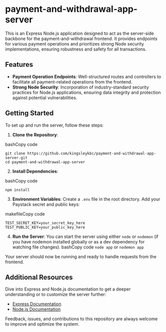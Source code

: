 # payment-and-withdrawal-app-server

This is an Express Node.js application designed to act as the server-side backbone for the payment-and-withdrawal frontend. It provides endpoints for various payment operations and prioritizes strong Node security implementations, ensuring robustness and safety for all transactions.

## Features

- **Payment Operation Endpoints**: Well-structured routes and controllers to facilitate all payment-related operations from the frontend.
- **Strong Node Security**: Incorporation of industry-standard security practices for Node.js applications, ensuring data integrity and protection against potential vulnerabilities.

## Getting Started

To set up and run the server, follow these steps:

1.  **Clone the Repository**:

bashCopy code

```
git clone https://github.com/kingsleykbc/payment-and-withdrawal-app-server.git
cd payment-and-withdrawal-app-server
```

2.  **Install Dependencies**:

bashCopy code

`npm install`

3.  **Environment Variables**: Create a `.env` file in the root directory. Add your Paystack secret and public keys:

makefileCopy code

```
TEST_SECRET_KEY=your_secret_key_here
TEST_PUBLIC_KEY=your_public_key_here
```

4.  **Run the Server**: You can start the server using either `node` or `nodemon` (if you have nodemon installed globally or as a dev dependency for watching file changes).
    bashCopy code
    `node app`
    or
    `nodemon app`

Your server should now be running and ready to handle requests from the frontend.

## Additional Resources

Dive into Express and Node.js documentation to get a deeper understanding or to customize the server further:

- [Express Documentation](https://expressjs.com/)
- [Node.js Documentation](https://nodejs.org/docs/)

Feedback, issues, and contributions to this repository are always welcome to improve and optimize the system.
